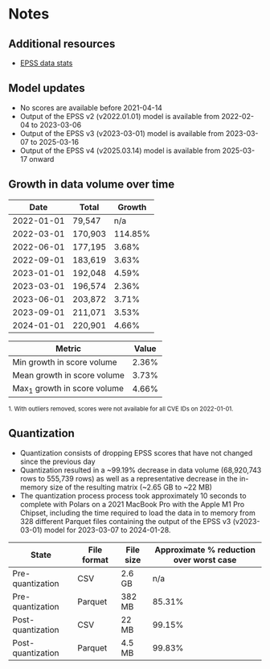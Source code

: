 # Notes

## Additional resources

- [EPSS data stats](https://www.first.org/epss/data_stats)

## Model updates

- No scores are available before 2021-04-14
- Output of the EPSS v2 (v2022.01.01) model is available from 2022-02-04 to 2023-03-06
- Output of the EPSS v3 (v2023-03-01) model is available from 2023-03-07 to 2025-03-16
- Output of the EPSS v4 (v2025.03.14) model is available from 2025-03-17 onward

## Growth in data volume over time

| Date | Total | Growth |
| ---- | ----- | ------ |
| 2022-01-01 | 79,547 | n/a |
| 2022-03-01 | 170,903 | 114.85% |
| 2022-06-01 | 177,195 | 3.68% |
| 2022-09-01 | 183,619 | 3.63% |
| 2023-01-01 | 192,048 | 4.59% |
| 2023-03-01 | 196,574 | 2.36% |
| 2023-06-01 | 203,872 | 3.71% |
| 2023-09-01 | 211,071 | 3.53% |
| 2024-01-01 | 220,901 | 4.66% |

| Metric | Value |
| ------ | ----- |
| Min growth in score volume | 2.36% |
| Mean growth in score volume | 3.73% |
| Max<sub>1</sub> growth in score volume | 4.66% |

<sub>1. With outliers removed, scores were not available for all CVE IDs on 2022-01-01.</sub>

## Quantization

- Quantization consists of dropping EPSS scores that have not changed since the previous day
- Quantization resulted in a ~99.19% decrease in data volume (68,920,743 rows to 555,739 rows) as well as a representative decrease in the in-memory size of the resulting matrix (~2.65 GB to ~22 MB)
- The quantization process process took approximately 10 seconds to complete with Polars on a 2021 MacBook Pro with the Apple M1 Pro Chipset, including the time required to load the data in to memory from 328 different Parquet files containing the output of the EPSS v3 (v2023-03-01) model for 2023-03-07 to 2024-01-28.
 
| State | File format | File size | Approximate % reduction over worst case |
| ----- | ----------- | --------- | ----------- |
| Pre-quantization | CSV | 2.6 GB | n/a |
| Pre-quantization | Parquet | 382 MB | 85.31% |
| Post-quantization | CSV | 22 MB | 99.15% |
| Post-quantization | Parquet | 4.5 MB | 99.83% |
